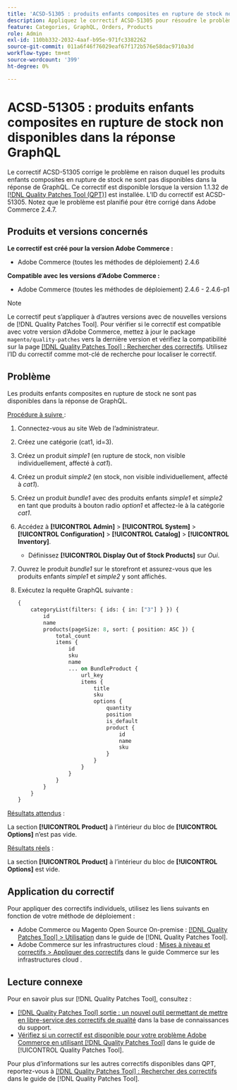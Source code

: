 ```yaml
---
title: 'ACSD-51305 : produits enfants composites en rupture de stock non disponibles dans la réponse GraphQL'
description: Appliquez le correctif ACSD-51305 pour résoudre le problème d’Adobe Commerce où les produits enfants composites en rupture de stock ne sont pas disponibles dans la réponse de GraphQL.
feature: Categories, GraphQL, Orders, Products
role: Admin
exl-id: 110bb332-2032-4aaf-b95e-971fc3382262
source-git-commit: 011a6f46f76029eaf67f172b576e58dac9710a3d
workflow-type: tm+mt
source-wordcount: '399'
ht-degree: 0%

---
```


# ACSD-51305 : produits enfants composites en rupture de stock non disponibles dans la réponse GraphQL

Le correctif ACSD-51305 corrige le problème en raison duquel les produits enfants composites en rupture de stock ne sont pas disponibles dans la réponse de GraphQL. Ce correctif est disponible lorsque la version 1.1.32 de [[!DNL Quality Patches Tool (QPT)]](https://experienceleague.adobe.com/fr/docs/commerce-operations/tools/quality-patches-tool/quality-patches-tool-to-self-serve-quality-patches) est installée. L’ID du correctif est ACSD-51305. Notez que le problème est planifié pour être corrigé dans Adobe Commerce 2.4.7.

## Produits et versions concernés

**Le correctif est créé pour la version Adobe Commerce :**

* Adobe Commerce (toutes les méthodes de déploiement) 2.4.6

**Compatible avec les versions d’Adobe Commerce :**

* Adobe Commerce (toutes les méthodes de déploiement) 2.4.6 - 2.4.6-p1

>[!NOTE]
>
>Le correctif peut s’appliquer à d’autres versions avec de nouvelles versions de [!DNL Quality Patches Tool]. Pour vérifier si le correctif est compatible avec votre version d’Adobe Commerce, mettez à jour le package `magento/quality-patches` vers la dernière version et vérifiez la compatibilité sur la page [[!DNL Quality Patches Tool] : Rechercher des correctifs](https://experienceleague.adobe.com/tools/commerce-quality-patches/index.html?lang=fr). Utilisez l’ID du correctif comme mot-clé de recherche pour localiser le correctif.

## Problème

Les produits enfants composites en rupture de stock ne sont pas disponibles dans la réponse de GraphQL.

<u>Procédure à suivre </u> :

1. Connectez-vous au site Web de l’administrateur.
1. Créez une catégorie (cat1, id=3).
1. Créez un produit *simple1* (en rupture de stock, non visible individuellement, affecté à *cat1*).
1. Créez un produit *simple2* (en stock, non visible individuellement, affecté à *cat1*).
1. Créez un produit *bundle1* avec des produits enfants *simple1* et *simple2* en tant que produits à bouton radio *option1* et affectez-le à la catégorie *cat1*.
1. Accédez à **[!UICONTROL Admin]** > **[!UICONTROL System]** > **[!UICONTROL Configuration]** > **[!UICONTROL Catalog]** > **[!UICONTROL Inventory]**.

   * Définissez **[!UICONTROL Display Out of Stock Products]** sur *Oui*.

1. Ouvrez le produit *bundle1* sur le storefront et assurez-vous que les produits enfants *simple1* et *simple2* y sont affichés.
1. Exécutez la requête GraphQL suivante :

   ```GraphQL
   {
       categoryList(filters: { ids: { in: ["3"] } }) {
           id
           name
           products(pageSize: 8, sort: { position: ASC }) {
               total_count
               items {
                   id
                   sku
                   name
                   ... on BundleProduct {
                       url_key
                       items {
                           title
                           sku
                           options {
                               quantity
                               position
                               is_default
                               product {
                                   id
                                   name
                                   sku
                               }
                           }
                       }
                   }
               }
           }
       }
   }
   ```

<u>Résultats attendus</u> :

La section **[!UICONTROL Product]** à l’intérieur du bloc de **[!UICONTROL Options]** n’est pas vide.

<u>Résultats réels</u> :

La section **[!UICONTROL Product]** à l’intérieur du bloc de **[!UICONTROL Options]** est vide.

## Application du correctif

Pour appliquer des correctifs individuels, utilisez les liens suivants en fonction de votre méthode de déploiement :

* Adobe Commerce ou Magento Open Source On-premise : [[!DNL Quality Patches Tool] > Utilisation](/help/tools/quality-patches-tool/usage.md) dans le guide de [!DNL Quality Patches Tool].
* Adobe Commerce sur les infrastructures cloud : [Mises à niveau et correctifs > Appliquer des correctifs](https://experienceleague.adobe.com/docs/commerce-cloud-service/user-guide/develop/upgrade/apply-patches.html?lang=fr) dans le guide Commerce sur les infrastructures cloud .

## Lecture connexe

Pour en savoir plus sur [!DNL Quality Patches Tool], consultez :

* [[!DNL Quality Patches Tool] sortie : un nouvel outil permettant de mettre en libre-service des correctifs de qualité](https://experienceleague.adobe.com/fr/docs/commerce-operations/tools/quality-patches-tool/quality-patches-tool-to-self-serve-quality-patches) dans la base de connaissances du support.
* [Vérifiez si un correctif est disponible pour votre problème Adobe Commerce en utilisant [!DNL Quality Patches Tool]](/help/tools/quality-patches-tool/patches-available-in-qpt/check-patch-for-magento-issue-with-magento-quality-patches.md) dans le guide de [!UICONTROL Quality Patches Tool].


Pour plus d’informations sur les autres correctifs disponibles dans QPT, reportez-vous à [[!DNL Quality Patches Tool] : Rechercher des correctifs](https://experienceleague.adobe.com/tools/commerce-quality-patches/index.html?lang=fr) dans le guide de [!DNL Quality Patches Tool].
